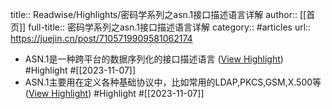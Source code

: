 title:: Readwise/Highlights/密码学系列之asn.1接口描述语言详解
author:: [[首页]]
full-title:: 密码学系列之asn.1接口描述语言详解
category:: #articles
url:: https://juejin.cn/post/7105719909581062174
- ASN.1是一种跨平台的数据序列化的接口描述语言 ([View Highlight](https://read.readwise.io/read/01hekrjg00q58mx51y6b3n0zte)) #Highlight #[[2023-11-07]]
- ASN.1主要用在定义各种基础协议中，比如常用的LDAP,PKCS,GSM,X.500等 ([View Highlight](https://read.readwise.io/read/01hekrjjzy3aka1r551dajc2tx)) #Highlight #[[2023-11-07]]
